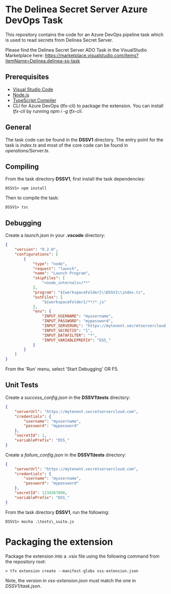 # The Delinea Secret Server Azure DevOps Task
This repository contains the code for an Azure DevOps pipeline task which is used to read secrets from Delinea Secret Server.

Please find the Delinea Secret Server ADO Task in the VisualStudio Marketplace here: https://marketplace.visualstudio.com/items?itemName=Delinea.delinea-ss-task

## Prerequisites
* [Visual Studio Code](https://code.visualstudio.com/)
* [Node.js](https://nodejs.org)
* [TypeScript Compiler](https://www.npmjs.com/package/typescript)
* CLI for Azure DevOps (tfx-cli) to package the extension. You can install *tfx-cli* by running *npm i -g tfx-cli*.

## General
The task code can be found in the **DSSV1** directory. The entry point for the task is *index.ts* and most of the core code can be found in *operations/Server.ts*.

## Compiling
From the task directory **DSSV1**, first install the task dependencies:
```
DSSV1> npm install
```

Then to compile the task:
```
DSSV1> tsc
```

## Debugging
Create a *launch.json* in your **.vscode** directory:
```json
{
    "version": "0.2.0",
    "configurations": [
        {
            "type": "node",
            "request": "launch",
            "name": "Launch Program",
            "skipFiles": [
                "<node_internals>/**"
            ],
            "program": "${workspaceFolder}\\DSSV1\\index.ts",
            "outFiles": [
                "${workspaceFolder}/**/*.js"
            ],
            "env": {
                "INPUT_USERNAME": "myusername",
                "INPUT_PASSWORD": "mypassword",
                "INPUT_SERVERURL": "https://mytenent.secretservercloud.com",
                "INPUT_SECRETID": "1",
                "INPUT_DATAFILTER": "*",
                "INPUT_VARIABLEPREFIX": "DSS_"
            }
        }
    ]
}
```
From the 'Run' menu, select 'Start Debugging' OR F5.

## Unit Tests

Create a *success_config.json* in the **DSSV1\tests** directory:
```json
{
    "serverUrl": "https://mytenent.secretservercloud.com",
    "credentials": {
        "username": "myusername",
        "password": "mypassword"
    },
    "secretId": 1,
    "variablePrefix": "DSS_"
}
```
Create a *failure_config.json* in the **DSSV1\tests** directory:
```json
{
    "serverUrl": "https://mytenent.secretservercloud.com",
    "credentials": {
        "username": "myusername",
        "password": "mypassword"
    },
    "secretId": 1234567890,
    "variablePrefix": "DSS_"
}
```
From the task directory **DSSV1**, run the following:
```
DSSV1> mocha .\tests\_suite.js
```

# Packaging the extension
Package the extension into a .vsix file using the following command from the repository root:
```
> tfx extension create --manifest-globs vss-extension.json
```
Note, the version in *vss-extension.json* must match the one in *DSSV1/task.json*.
